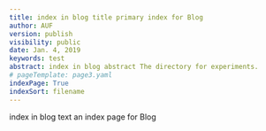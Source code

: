 ```yaml
---
title: index in blog title primary index for Blog 
author: AUF
version: publish
visibility: public
date: Jan. 4, 2019
keywords: test
abstract: index in blog abstract The directory for experiments.
# pageTemplate: page3.yaml
indexPage: True 
indexSort: filename
---
```


index in blog text an index page for Blog 




